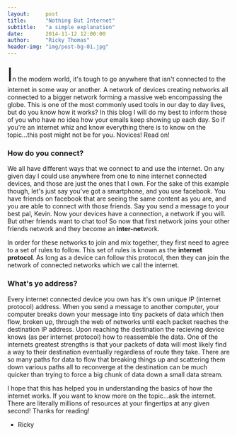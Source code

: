 ```yaml
---
layout:     post
title:      "Nothing But Internet"
subtitle:   "a simple explanation"
date:       2014-11-12 12:00:00
author:     "Ricky Thomas"
header-img: "img/post-bg-01.jpg"
---
```


<p><span style="font-size:3em">I</span>n the modern world, it's tough to go anywhere that isn't connected to the internet in some way or another. A network of devices creating networks all connected to a bigger network forming a massive web encompassing the globe. This is one of the most commonly used tools in our day to day lives, but do you know how it works? In this blog I will do my best to inform those of you who have no idea how your emails keep showing up each day. So if you're an internet whiz and know everything there is to know on the topic...this post might not be for you. Novices! Read on!</p>

<h3>How do you connect?</h3>
<p>We all have different ways that we connect to and use the internet. On any given day I could use anywhere from one to nine internet connected devices, and those are just the ones that I own. For the sake of this example though, let's just say you've got a smartphone, and you use facebook. You have friends on facebook that are seeing the same content as you are, and you are able to connect with those friends. Say you send a message to your best pal, Kevin. Now your devices have a connection, a network if you will. But other friends want to chat too! So now that first network joins your other friends network and they become an <strong>inter-net</strong>work.</p>
<p>In order for these networks to join and mix together, they first need to agree to a set of rules to follow. This set of rules is known as the <strong>internet protocol</strong>. As long as a device can follow this protocol, then they can join the network of connected networks which we call the internet.</p>

<h3>What's yo address?</h3>

<p>Every internet connected device you own has it's own unique IP (internet protocol) address. When you send a message to another computer, your computer breaks down your message into tiny packets of data which then flow, broken up, through the web of networks until each packet reaches the destination IP address. Upon reaching the destination the recieving device knows (as per internet protocol) how to reassemble the data. One of the internets greatest strengths is that your packets of data will most likely find a way to their destination eventually regardless of route they take. There are so many paths for data to flow that breaking things up and scattering them down various paths all to reconverge at the destination can be much quicker than trying to force a big chunk of data down a small data stream. </p>

I hope that this has helped you in understanding the basics of how the internet works. If you want to know more on the topic...ask the internet. There are literally millions of resources at your fingertips at any given second! Thanks for reading!<br>
- Ricky
